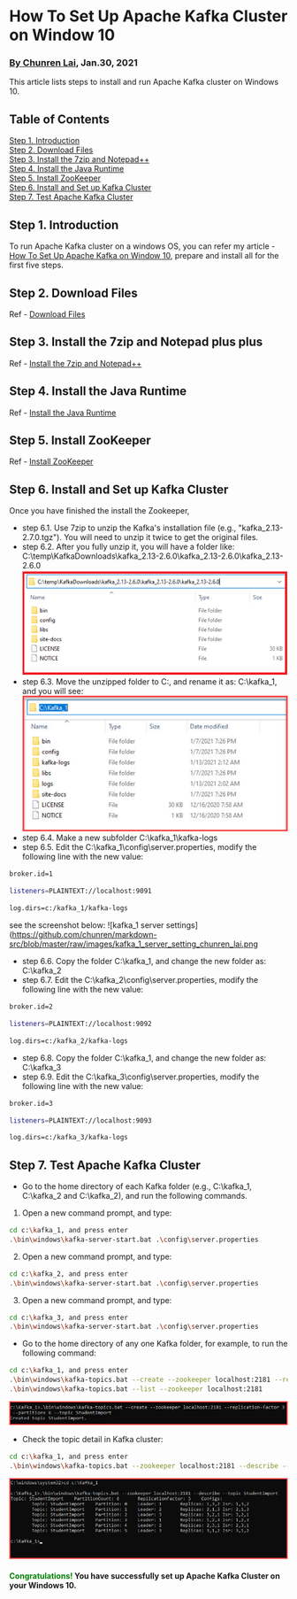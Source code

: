 # How To Set Up Apache Kafka Cluster on Window 10

### [By Chunren Lai](https://github.com/chunren), Jan.30, 2021

This article lists steps to install and run Apache Kafka cluster on Windows 10.

## Table of Contents  
[Step 1. Introduction](#Step-1-Introduction)  
[Step 2. Download Files](#Step-2-Download-Files)  
[Step 3. Install the 7zip and Notepad++](#Step-3-Install-the-7zip-and-Notepad-plus-plus)  
[Step 4. Install the Java Runtime](#Step-4-Install-the-Java-Runtime)  
[Step 5. Install ZooKeeper](#Step-5-Install-ZooKeeper)  
[Step 6. Install and Set up Kafka Cluster](#Step-6-Install-and-Set-up-Kafka-cluster)  
[Step 7. Test Apache Kafka Cluster](#Step-7-Test-Apache-Kafka-cluster)  

## Step 1. Introduction
To run Apache Kafka cluster on a windows OS, you can refer my article - [How To Set Up Apache Kafka on Window 10](https://github.com/chunren/install-kafka-on-windows), prepare and install all for the first five steps. 

## Step 2. Download Files
Ref - [Download Files](https://github.com/chunren/install-kafka-on-windows#Step-2-Download-Files)

## Step 3. Install the 7zip and Notepad plus plus
Ref - [Install the 7zip and Notepad++](https://github.com/chunren/install-kafka-on-windows#Step-3-Install-the-7zip-and-Notepad-plus-plus)

## Step 4. Install the Java Runtime
Ref - [Install the Java Runtime](https://github.com/chunren/install-kafka-on-windows#Step-4-Install-the-Java-Runtime)

## Step 5. Install ZooKeeper
Ref - [Install ZooKeeper](https://github.com/chunren/install-kafka-on-windows#Step-5-Install-ZooKeeper)

## Step 6. Install and Set up Kafka Cluster
Once you have finished the install the Zookeeper,
- step 6.1. Use 7zip to unzip the Kafka's installation file (e.g., "kafka_2.13-2.7.0.tgz"). You will need to unzip it twice to get the original files.
- step 6.2. After you fully unzip it, you will have a folder like:
C:\temp\KafkaDownloads\kafka_2.13-2.6.0\kafka_2.13-2.6.0\kafka_2.13-2.6.0
![Kafka unzip](https://raw.githubusercontent.com/chunren/markdown-src/master/raw/images/kafka_unzip_chunren_lai_2020.png)
- step 6.3. Move the unzipped folder to C:\, and rename it as: C:\kafka_1, and you will see:
    ![kafka_1](https://github.com/chunren/markdown-src/blob/master/raw/images/kafka_1_chunren_lai.jpg)
- step 6.4. Make a new subfolder C:\kafka_1\kafka-logs
- step 6.5. Edit the  C:\kafka_1\config\server.properties, modify the following line with the new value:
```sh
broker.id=1
```
```sh
listeners=PLAINTEXT://localhost:9091
```
```sh
log.dirs=c:/kafka_1/kafka-logs
```
see the screenshot below:
![kafka_1 server settings](https://github.com/chunren/markdown-src/blob/master/raw/images/kafka_1_server_setting_chunren_lai.png

- step 6.6. Copy the folder C:\kafka_1, and change the new folder as: C:\kafka_2
- step 6.7. Edit the  C:\kafka_2\config\server.properties, modify the following line with the new value:
```sh
broker.id=2
```
```sh
listeners=PLAINTEXT://localhost:9092
```
```sh
log.dirs=c:/kafka_2/kafka-logs
```

- step 6.8. Copy the folder C:\kafka_1, and change the new folder as: C:\kafka_3
- step 6.9. Edit the  C:\kafka_3\config\server.properties, modify the following line with the new value:
```sh
broker.id=3
```
```sh
listeners=PLAINTEXT://localhost:9093
```
```sh
log.dirs=c:/kafka_3/kafka-logs
```


## Step 7. Test Apache Kafka Cluster
- Go to the home directory of each Kafka folder (e.g., C:\kafka_1, C:\kafka_2 and C:\kafka_2), and run the following commands.
1) Open a new command prompt, and type: 
```sh 
cd c:\kafka_1, and press enter
.\bin\windows\kafka-server-start.bat .\config\server.properties
```
2) Open a new command prompt, and type: 
```sh 
cd c:\kafka_2, and press enter
.\bin\windows\kafka-server-start.bat .\config\server.properties
```
3) Open a new command prompt, and type: 
```sh 
cd c:\kafka_3, and press enter
.\bin\windows\kafka-server-start.bat .\config\server.properties
```

- Go to the home directory of any one Kafka folder, for example, to run the following command:
```sh 
cd c:\kafka_1, and press enter
.\bin\windows\kafka-topics.bat --create --zookeeper localhost:2181 --replication-factor 3 --partitions 6 --topic StudentImport
.\bin\windows\kafka-topics.bat --list --zookeeper localhost:2181 
```
![topic created](https://github.com/chunren/markdown-src/blob/master/raw/images/kafka_cluster_create_topic_chunren_lai.png)

- Check the topic detail in Kafka cluster:
```sh 
cd c:\kafka_1, and press enter
.\bin\windows\kafka-topics.bat --zookeeper localhost:2181 --describe --topic StudentImport
```
![topic details](https://github.com/chunren/markdown-src/blob/master/raw/images/kafka_cluster_topic_chunren_lai.png)

#### <span style="color:green">Congratulations!</span> You have successfully set up **Apache Kafka Cluster** on your Windows 10.
